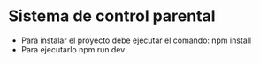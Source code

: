 # Sistema de control parental

- Para instalar el proyecto debe ejecutar el comando: npm install
- Para ejecutarlo npm run dev
